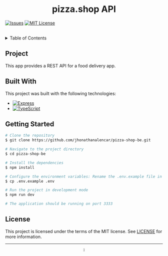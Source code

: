 <h1 align="center">pizza.shop API</h1>

[![Issues][issues-shield]][issues-url]
[![MIT License][license-shield]][license-url]

<br>

<details>
  <summary>Table of Contents</summary>
  <ol>
    <li>
      <a href="#project">Project</a>
    </li>
    <li>
      <a href="#built-with">Built With</a>
    </li>
    <li>
      <a href="#getting-started">Getting Started</a>
    </li>
    <li>
      <a href="#license">License</a>
    </li>
  </ol>
</details>

## Project

This app provides a REST API for a food delivery app.

## Built With

This project was built with the following technologies:

- [![Express][express]][express-url]
- [![TypeScript][typescript]][typescript-url]

## Getting Started

```sh
# Clone the repository
$ git clone https://github.com/jhonathanalencar/pizza-shop-be.git

# Navigate to the project directory
$ cd pizza-shop-be

# Install the dependencies
$ npm install

# Configure the environment variables: Rename the .env.example file in this directory to .env (which will be ignored by git) and add your own values for all the environment variables.
$ cp .env.example .env

# Run the project in development mode
$ npm run dev

# The application should be running on port 3333
```

## License

This project is licensed under the terms of the MIT license. See [LICENSE](LICENSE) for more information.

---

<p align="center">
  <img src="https://user-images.githubusercontent.com/87830705/254344973-58fb1280-be15-4847-95bd-c99236abdb4b.png" width="5%">
</p>

[issues-shield]: https://img.shields.io/github/issues/jhonathanalencar/pizza-shop-be.svg?style=for-the-badge
[issues-url]: https://github.com/jhonathanalencar/pizza-shop-be/issues
[license-shield]: https://img.shields.io/github/license/jhonathanalencar/pizza-shop-be.svg?style=for-the-badge&labelColor=4b2428&color=ac7c59
[license-url]: https://github.com/jhonathanalencar/pizza-shop-be/blob/main/LICENSE
[express]: https://img.shields.io/badge/express.js-%23404d59.svg?style=for-the-badge&logo=express&logoColor=%2361DAFB
[express-url]: https://expressjs.com/
[typescript]: https://img.shields.io/badge/TypeScript-007ACC?style=for-the-badge&logo=typescript&logoColor=white
[typescript-url]: https://www.typescriptlang.org/
